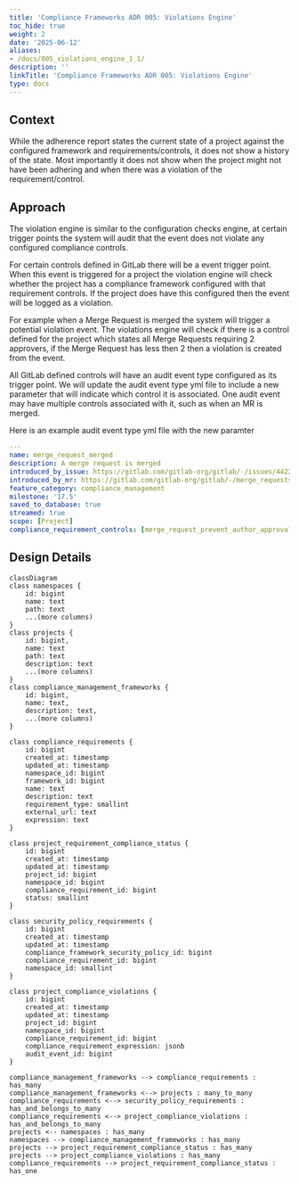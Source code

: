```yaml
---
title: 'Compliance Frameworks ADR 005: Violations Engine'
toc_hide: true
weight: 2
date: '2025-06-12'
aliases:
- /docs/005_violations_engine_1_1/
description: ''
linkTitle: 'Compliance Frameworks ADR 005: Violations Engine'
type: docs
---
```


## Context

While the adherence report states the current state of a project against the configured framework and requirements/controls,
it does not show a history of the state. Most importantly it does not show when the project might not have been adhering
and when there was a violation of the requirement/control.

## Approach

The violation engine is similar to the configuration checks engine, at certain trigger points the system will audit that
the event does not violate any configured compliance controls.

For certain controls defined in GitLab there will be a event trigger point. When this event is triggered for a project the violation engine will check whether the project has a compliance framework configured with that requirement controls. If the project does have this configured then the event will be logged as a violation.

For example when a Merge Request is merged the system will trigger a potential violation event. The violations engine will check if there is a control defined for the project which states all Merge Requests requiring 2 approvers, if the Merge Request has less then 2 then a violation is created from the event.

All GitLab defined controls will have an audit event type configured as its trigger point. We will update the audit event type yml file to include a new parameter that will indicate which control it is associated. One audit event may have multiple controls associated with it, such as when an MR is merged.

Here is an example audit event type yml file with the new paramter

```yml
---
name: merge_request_merged
description: A merge request is merged
introduced_by_issue: https://gitlab.com/gitlab-org/gitlab/-/issues/442279
introduced_by_mr: https://gitlab.com/gitlab-org/gitlab/-/merge_requests/164846
feature_category: compliance_management
milestone: '17.5'
saved_to_database: true
streamed: true
scope: [Project]
compliance_requirement_controls: [merge_request_prevent_author_approval, merge_request_prevent_committers_approval, merge_request_prevent_author_approval]
```

## Design Details

```mermaid
classDiagram
class namespaces {
    id: bigint
    name: text
    path: text
    ...(more columns)
}
class projects {
    id: bigint,
    name: text
    path: text
    description: text
    ...(more columns)
}
class compliance_management_frameworks {
    id: bigint,
    name: text,
    description: text,
    ...(more columns)
}

class compliance_requirements {
    id: bigint
    created_at: timestamp
    updated_at: timestamp
    namespace_id: bigint
    framework_id: bigint
    name: text
    description: text
    requirement_type: smallint
    external_url: text
    expression: text
}

class project_requirement_compliance_status {
    id: bigint
    created_at: timestamp
    updated_at: timestamp
    project_id: bigint
    namespace_id: bigint
    compliance_requirement_id: bigint
    status: smallint
}

class security_policy_requirements {
    id: bigint
    created_at: timestamp
    updated_at: timestamp
    compliance_framework_security_policy_id: bigint
    compliance_requirement_id: bigint
    namespace_id: smallint
}

class project_compliance_violations {
    id: bigint
    created_at: timestamp
    updated_at: timestamp
    project_id: bigint
    namespace_id: bigint
    compliance_requirement_id: bigint
    compliance_requirement_expression: jsonb
    audit_event_id: bigint
}

compliance_management_frameworks --> compliance_requirements : has_many
compliance_management_frameworks <--> projects : many_to_many
compliance_requirements <--> security_policy_requirements : has_and_belongs_to_many
compliance_requirements <--> project_compliance_violations : has_and_belongs_to_many
projects <-- namespaces : has_many
namespaces --> compliance_management_frameworks : has_many
projects --> project_requirement_compliance_status : has_many
projects --> project_compliance_violations : has_many
compliance_requirements --> project_requirement_compliance_status : has_one
```
